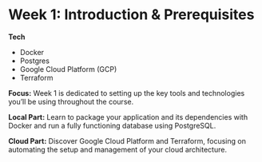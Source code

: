 # Week 1: Introduction & Prerequisites

**Tech**

- Docker
- Postgres
- Google Cloud Platform (GCP)
- Terraform

**Focus:** Week 1 is dedicated to setting up the key tools and technologies you’ll be using throughout the course.

**Local Part:** Learn to package your application and its dependencies with Docker and run a fully functioning database using PostgreSQL.


**Cloud Part:** Discover Google Cloud Platform and Terraform, focusing on automating the setup and management of your cloud architecture.